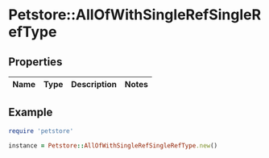 # Petstore::AllOfWithSingleRefSingleRefType

## Properties

| Name | Type | Description | Notes |
| ---- | ---- | ----------- | ----- |

## Example

```ruby
require 'petstore'

instance = Petstore::AllOfWithSingleRefSingleRefType.new()
```

